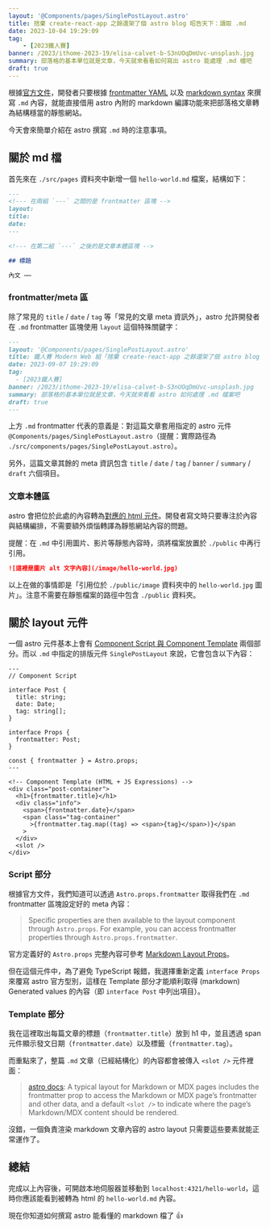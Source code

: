 ```yaml
---
layout: '@Components/pages/SinglePostLayout.astro'
title: 捨棄 create-react-app 之餘還架了個 astro blog 昭告天下：讀取 .md
date: 2023-10-04 19:29:09
tag:
	- [2023鐵人賽]
banner: /2023/ithome-2023-19/elisa-calvet-b-S3nUOqDmUvc-unsplash.jpg
summary: 部落格的基本單位就是文章，今天就來看看如何寫出 astro 能處理 .md 檔吧
draft: true
---
```


根據[官方文件](https://docs.astro.build/en/guides/markdown-content/)，開發者只要根據 [frontmatter YAML](https://stackoverflow.com/a/44222826) 以及 [markdown syntax](https://www.markdownguide.org/basic-syntax/) 來撰寫 `.md` 內容，就能直接借用 astro 內附的 markdown 編譯功能來把部落格文章轉為結構穩當的靜態網站。

今天會來簡單介紹在 astro 撰寫 `.md` 時的注意事項。

## 關於 md 檔

首先來在 `./src/pages` 資料夾中新增一個 `hello-world.md` 檔案，結構如下：

```md
---
<!--- 在兩組 `---` 之間的是 frontmatter 區塊 -->
layout:
title:
date:
---

<!--- 在第二組 `---` 之後的是文章本體區塊 -->

## 標題

內文 ⋯⋯
```

### frontmatter/meta 區

除了常見的 `title` / `date` / `tag` 等「常見的文章 meta 資訊外」，astro 允許開發者在 `.md` frontmatter 區塊使用 `layout` 這個特殊關鍵字：

```md
---
layout: '@Components/pages/SinglePostLayout.astro'
title: 鐵人賽 Modern Web 組「捨棄 create-react-app 之餘還架了個 astro blog 昭告天下」第 19 天
date: 2023-09-07 19:29:09
tag:
  - [2023鐵人賽]
banner: /2023/ithome-2023-19/elisa-calvet-b-S3nUOqDmUvc-unsplash.jpg
summary: 部落格的基本單位就是文章，今天就來看看 astro 如何處理 .md 檔案吧
draft: true
---
```

上方 `.md` frontmatter 代表的意義是：對這篇文章套用指定的 astro 元件 `@Components/pages/SinglePostLayout.astro`（提醒：實際路徑為 `./src/components/pages/SinglePostLayout.astro`）。

另外，這篇文章其餘的 meta 資訊包含 `title` / `date` / `tag` / `banner` / `summary` / `draft` 六個項目。

### 文章本體區

astro 會把位於此處的內容轉為[對應的 html 元件](https://www.markdownguide.org/basic-syntax/)。開發者寫文時只要專注於內容與結構編排，不需要額外煩惱轉譯為靜態網站內容的問題。

提醒：在 `.md` 中引用圖片、影片等靜態內容時，須將檔案放置於 `./public` 中再行引用。

```md
![這裡是圖片 alt 文字內容](/image/hello-world.jpg)
```

以上在做的事情即是「引用位於 `./public/image` 資料夾中的 `hello-world.jpg` 圖片」。注意不需要在靜態檔案的路徑中包含 `./public` 資料夾。

## 關於 layout 元件

一個 astro 元件基本上會有 [Component Script 與 Component Template](https://docs.astro.build/en/core-concepts/astro-components/#component-structure) 兩個部分。而以 `.md` 中指定的排版元件 `SinglePostLayout` 來說，它會包含以下內容：

```astro
---
// Component Script

interface Post {
  title: string;
  date: Date;
  tag: string[];
}

interface Props {
  frontmatter: Post;
}

const { frontmatter } = Astro.props;
---

<!-- Component Template (HTML + JS Expressions) -->
<div class="post-container">
  <h1>{frontmatter.title}</h1>
  <div class="info">
    <span>{frontmatter.date}</span>
    <span class="tag-container"
      >{frontmatter.tag.map((tag) => <span>{tag}</span>)}</span
    >
  </div>
  <slot />
</div>
```

### Script 部分

根據官方文件，我們知道可以透過 `Astro.props.frontmatter` 取得我們在 `.md` frontmatter 區塊設定好的 meta 內容：

> Specific properties are then available to the layout component through `Astro.props`. For example, you can access frontmatter properties through `Astro.props.frontmatter`.

官方定義好的 `Astro.props` 完整內容可參考 [Markdown Layout Props](https://docs.astro.build/en/core-concepts/layouts/#markdown-layout-props)。

但在這個元件中，為了避免 TypeScript 報錯，我選擇重新定義 `interface Props` 來覆寫 astro 官方型別，這樣在 Template 部分才能順利取得 (markdown) Generated values 的內容（即 `interface Post` 中列出項目）。

### Template 部分

我在這裡取出每篇文章的標題（`frontmatter.title`）放到 h1 中，並且透過 span 元件顯示發文日期（`frontmatter.date`）以及標籤（`frontmatter.tag`）。

而重點來了，整篇 `.md` 文章（已經結構化）的內容都會被傳入 `<slot />` 元件裡面：

> [astro docs](https://docs.astro.build/en/core-concepts/layouts/#markdownmdx-layouts): A typical layout for Markdown or MDX pages includes the frontmatter prop to access the Markdown or MDX page’s frontmatter and other data, and a default `<slot />` to indicate where the page’s Markdown/MDX content should be rendered.

沒錯，一個負責渲染 markdown 文章內容的 astro layout 只需要這些要素就能正常運作了。

## 總結

完成以上內容後，可開啟本地伺服器並移動到 `localhost:4321/hello-world`，這時你應該能看到被轉為 html 的 `hello-world.md` 內容。

現在你知道如何撰寫 astro 能看懂的 markdown 檔了 👍
